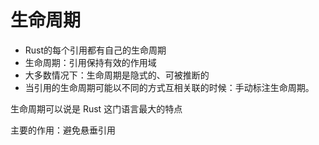 # 生命周期

- Rust的每个引用都有自己的生命周期
- 生命周期：引用保持有效的作用域
- 大多数情况下：生命周期是隐式的、可被推断的
- 当引用的生命周期可能以不同的方式互相关联的时候：手动标注生命周期。

生命周期可以说是 Rust 这门语言最大的特点

主要的作用：避免悬垂引用
